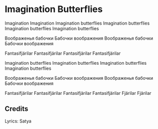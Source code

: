 # Imagination Butterflies

Imagination
Imagination
Imagination butterflies
Imagination butterflies
Imagination butterflies
Imagination butterflies

Воображенья бабочки
Бабочки воображения
Воображенья бабочки
Бабочки воображения

Fantasifjärilar
Fantasifjärilar
Fantasifjärilar
Fantasifjärilar

Imagination butterflies
Imagination butterflies
Imagination butterflies
Imagination butterflies

Воображенья бабочки
Бабочки воображения
Воображенья бабочки
Бабочки воображения

Fantasifjärilar
Fantasifjärilar
Fantasifjärilar
Fantasifjärilar
Fjärilar
Fjärilar

## Credits

Lyrics: Satya
